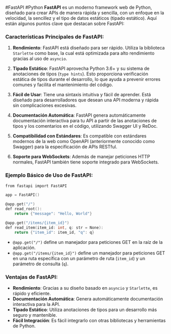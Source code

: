#FastAPI #Python 
**FastAPI** es un moderno framework web de Python, diseñado para crear APIs de manera rápida y sencilla, con un enfoque en la velocidad, la sencillez y el tipo de datos estáticos (tipado estático). Aquí están algunos puntos clave que destacan sobre FastAPI:

### Características Principales de FastAPI:

1. **Rendimiento**: FastAPI está diseñado para ser rápido. Utiliza la biblioteca `Starlette` como base, la cual está optimizada para alto rendimiento gracias al uso de `asyncio`.
    
2. **Tipado Estático**: FastAPI aprovecha Python 3.6+ y su sistema de anotaciones de tipos (`type hints`). Esto proporciona verificación estática de tipos durante el desarrollo, lo que ayuda a prevenir errores comunes y facilita el mantenimiento del código.
    
3. **Fácil de Usar**: Tiene una sintaxis intuitiva y fácil de aprender. Está diseñado para desarrolladores que desean una API moderna y rápida sin complicaciones excesivas.
    
4. **Documentación Automática**: FastAPI genera automáticamente documentación interactiva para tu API a partir de las anotaciones de tipos y los comentarios en el código, utilizando Swagger UI y ReDoc.
    
5. **Compatibilidad con Estándares**: Es compatible con estándares modernos de la web como OpenAPI (anteriormente conocido como Swagger) para la especificación de APIs RESTful.
    
6. **Soporte para WebSockets**: Además de manejar peticiones HTTP normales, FastAPI también tiene soporte integrado para WebSockets.
    

### Ejemplo Básico de Uso de FastAPI:

```c
from fastapi import FastAPI

app = FastAPI()

@app.get("/")
def read_root():
    return {"message": "Hello, World"}

@app.get("/items/{item_id}")
def read_item(item_id: int, q: str = None):
    return {"item_id": item_id, "q": q}

```


- `@app.get("/")` define un manejador para peticiones GET en la raíz de la aplicación.
- `@app.get("/items/{item_id}")` define un manejador para peticiones GET en una ruta específica con un parámetro de ruta (`item_id`) y un parámetro de consulta (`q`).
### Ventajas de FastAPI:

- **Rendimiento**: Gracias a su diseño basado en `asyncio` y `Starlette`, es rápido y eficiente.
- **Documentación Automática**: Genera automáticamente documentación interactiva para la API.
- **Tipado Estático**: Utiliza anotaciones de tipos para un desarrollo más seguro y mantenible.
- **Fácil Integración**: Es fácil integrarlo con otras bibliotecas y herramientas de Python.